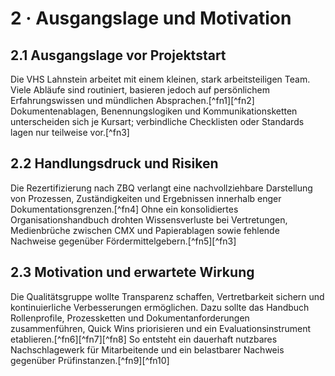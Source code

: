 # 2 · Ausgangslage und Motivation

## 2.1 Ausgangslage vor Projektstart

Die VHS Lahnstein arbeitet mit einem kleinen, stark arbeitsteiligen Team. Viele Abläufe sind routiniert, basieren jedoch auf persönlichem Erfahrungswissen und mündlichen Absprachen.[^fn1][^fn2] Dokumentenablagen, Benennungslogiken und Kommunikationsketten unterscheiden sich je Kursart; verbindliche Checklisten oder Standards lagen nur teilweise vor.[^fn3]

## 2.2 Handlungsdruck und Risiken

Die Rezertifizierung nach ZBQ verlangt eine nachvollziehbare Darstellung von Prozessen, Zuständigkeiten und Ergebnissen innerhalb enger Dokumentationsgrenzen.[^fn4] Ohne ein konsolidiertes Organisationshandbuch drohten Wissensverluste bei Vertretungen, Medienbrüche zwischen CMX und Papierablagen sowie fehlende Nachweise gegenüber Fördermittelgebern.[^fn5][^fn3]

## 2.3 Motivation und erwartete Wirkung

Die Qualitätsgruppe wollte Transparenz schaffen, Vertretbarkeit sichern und kontinuierliche Verbesserungen ermöglichen. Dazu sollte das Handbuch Rollenprofile, Prozessketten und Dokumentanforderungen zusammenführen, Quick Wins priorisieren und ein Evaluationsinstrument etablieren.[^fn6][^fn7][^fn8] So entsteht ein dauerhaft nutzbares Nachschlagewerk für Mitarbeitende und ein belastbarer Nachweis gegenüber Prüfinstanzen.[^fn9][^fn10]
